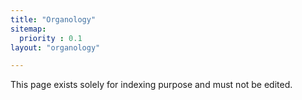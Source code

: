 ```yaml
---
title: "Organology"
sitemap:
  priority : 0.1
layout: "organology"

---
```

This page exists solely for indexing purpose and must not be edited.